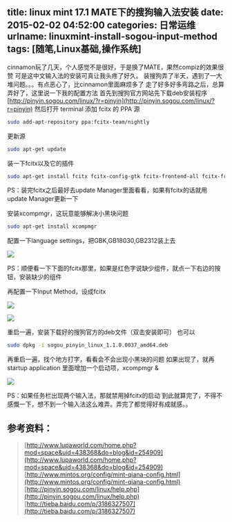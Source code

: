 title: linux mint 17.1 MATE下的搜狗输入法安装
date: 2015-02-02 04:52:00
categories: 日常运维
urlname: linuxmint-install-sogou-input-method
tags: [随笔,Linux基础,操作系统]
---
cinnamon玩了几天，个人感觉不是很好，于是换了MATE，果然compiz的效果很赞
可是这中文输入法的安装可真让我头疼了好久。
装搜狗弄了半天，遇到了一大堆问题。。。有点恶心了，比cinnamon里面麻烦多了
走了好多好多弯路之后，总算弄好了，这里说一下我的配置方法
首先到搜狗官方网站先下载deb安装程序
[http://pinyin.sogou.com/linux/?r=pinyin](http://pinyin.sogou.com/linux/?r=pinyin)
然后打开 terminal
添加 fcitx 的 PPA 源
```bash
sudo add-apt-repository ppa:fcitx-team/nightly 
```
更新源
```bash
sudo apt-get update
```
装一下fcitx以及它的插件
<!--more-->

```bash
sudo apt-get install fcitx fcitx-config-gtk fcitx-frontend-all fcitx-frontend-gtk2 fcitx-frontend-gtk3 fcitx-frontend-qt4 fcitx-ui-classic fcitx-table-all fcitx-module-kimpanel fcitx-module-dbus libopencc1 fcitx-libs-qt 
```
PS：装完fcitx之后最好去update Manager里面看看，如果有fcitx的话就用update Manager更新一下

安装xcompmgr，这玩意能够解决小黑块问题
```bash
sudo apt-get install xcompmgr 
```
配置一下language settings，把GBK,GB18030,GB2312装上去

![](/images/tp_old/2015/02/1536793332.png)

PS：顺便看一下下面的fcitx那里，如果是红色字说缺少组件，就点一下右边的按钮，安装缺少的组件

再配置一下Input Method，设成fcitx

![](/images/tp_old/2015/02/2745141427.png)

![](/images/tp_old/2015/02/748332677.png)

重启一遍，安装下载好的搜狗官方的deb文件（双击安装即可）
也可以
```bash
sudo dpkg -i sogou_pinyin_linux_1.1.0.0037_amd64.deb
```
再重启一遍，找个地方打字，看看会不会出现小黑块的问题
如果出现了，就再 startup application 里面增加一个启动项，xcompmgr &

![](/images/tp_old/2015/02/3340800031.png)

PS：如果任务栏出现两个输入法，那就禁用掉fcitx的启动
到此就算完了，不得不感慨一下，想不到一个输入法这么难弄。弄完了都觉得好有成就感。。

## 参考资料： ##

> [http://www.lupaworld.com/home.php?mod=space&uid=438368&do=blog&id=254909](http://www.lupaworld.com/home.php?mod=space&uid=438368&do=blog&id=254909)
> [http://www.mintos.org/config/mint-qiana-config.html](http://www.mintos.org/config/mint-qiana-config.html)
> [http://pinyin.sogou.com/linux/help.php](http://pinyin.sogou.com/linux/help.php)
> [http://tieba.baidu.com/p/3186327507](http://tieba.baidu.com/p/3186327507)
